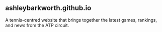 ## ashleybarkworth.github.io

A tennis-centred website that brings together the latest games, rankings, and news from the ATP circuit. 
